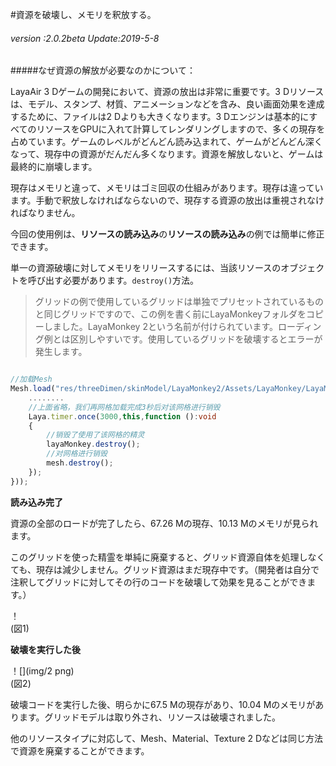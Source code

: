 #資源を破壊し、メモリを釈放する。

###### *version :2.0.2beta   Update:2019-5-8*

#####なぜ資源の解放が必要なのかについて：

LayaAir 3 Dゲームの開発において、資源の放出は非常に重要です。3 Dリソースは、モデル、スタンプ、材質、アニメーションなどを含み、良い画面効果を達成するために、ファイルは2 Dよりも大きくなります。3 Dエンジンは基本的にすべてのリソースをGPUに入れて計算してレンダリングしますので、多くの現存を占めています。ゲームのレベルがどんどん読み込まれて、ゲームがどんどん深くなって、現存中の資源がだんだん多くなります。資源を解放しないと、ゲームは最終的に崩壊します。

現存はメモリと違って、メモリはゴミ回収の仕組みがあります。現存は違っています。手動で釈放しなければならないので、現存する資源の放出は重視されなければなりません。

今回の使用例は、**リソースの読み込み**の**リソースの読み込み**の例では簡単に修正できます。

単一の資源破壊に対してメモリをリリースするには、当該リソースのオブジェクトを呼び出す必要があります。`destroy()`方法。

>グリッドの例で使用しているグリッドは単独でプリセットされているものと同じグリッドですので、この例を書く前にLayaMonkeyフォルダをコピーしました。LayaMonkey 2という名前が付けられています。ローディング例とは区別しやすいです。使用しているグリッドを破壊するとエラーが発生します。


```typescript

//加载Mesh
Mesh.load("res/threeDimen/skinModel/LayaMonkey2/Assets/LayaMonkey/LayaMonkey-LayaMonkey.lm", Handler.create(this, function(mesh:Mesh):void {
  	........
    //上面省略，我们再网格加载完成3秒后对该网格进行销毁
    Laya.timer.once(3000,this,function ():void 
    {
        //销毁了使用了该网格的精灵
        layaMonkey.destroy();
        //对网格进行销毁
        mesh.destroy();        
    });
}));
```


**読み込み完了**

資源の全部のロードが完了したら、67.26 Mの現存、10.13 Mのメモリが見られます。

このグリッドを使った精霊を単純に廃棄すると、グリッド資源自体を処理しなくても、現存は減少しません。グリッド資源はまだ現存中です。（開発者は自分で注釈してグリッドに対してその行のコードを破壊して効果を見ることができます。）

！[](img/1.png)<br/>(図1)

**破壊を実行した後**

！[](img/2 png)<br/>(図2)

破壊コードを実行した後、明らかに67.5 Mの現存があり、10.04 Mのメモリがあります。グリッドモデルは取り外され、リソースは破壊されました。

他のリソースタイプに対応して、Mesh、Material、Texture 2 Dなどは同じ方法で資源を廃棄することができます。
